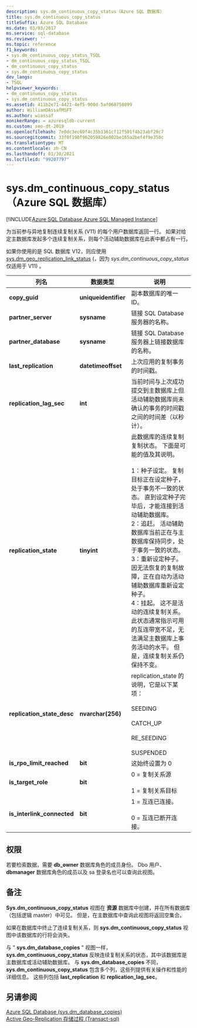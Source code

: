 ```yaml
---
description: sys.dm_continuous_copy_status（Azure SQL 数据库）
title: sys.dm_continuous_copy_status
titleSuffix: Azure SQL Database
ms.date: 03/03/2017
ms.service: sql-database
ms.reviewer: ''
ms.topic: reference
f1_keywords:
- sys.dm_continuous_copy_status_TSQL
- dm_continuous_copy_status_TSQL
- dm_continuous_copy_status
- sys.dm_continuous_copy_status
dev_langs:
- TSQL
helpviewer_keywords:
- dm_continuous_copy_status
- sys.dm_continuous_copy_status
ms.assetid: 411b2e71-4421-4ef5-900d-5af068750899
author: WilliamDAssafMSFT
ms.author: wiassaf
monikerRange: = azuresqldb-current
ms.custom: seo-dt-2019
ms.openlocfilehash: 7e0dc3ec69f4c35b1361cf12f501f4b23abf29c7
ms.sourcegitcommit: 33f0f190f962059826e002be165a2bef4f9e350c
ms.translationtype: MT
ms.contentlocale: zh-CN
ms.lasthandoff: 01/30/2021
ms.locfileid: "99207797"
---
```

# <a name="sysdm_continuous_copy_status-azure-sql-database"></a>sys.dm_continuous_copy_status（Azure SQL 数据库）
[!INCLUDE[Azure SQL Database Azure SQL Managed Instance](../../includes/applies-to-version/asdb-asdbmi.md)]

  为当前参与异地复制连续复制关系 (V11) 的每个用户数据库返回一行。 如果对给定主数据库发起多个连续复制关系，则每个活动辅助数据库在此表中都占有一行。  
  
如果你使用的是 SQL 数据库 V12，则应使用 [sys.dm_geo_replication_link_status](../../relational-databases/system-dynamic-management-views/sys-dm-geo-replication-link-status-azure-sql-database.md) (，因为 *sys.dm_continuous_copy_status* 仅适用于 V11) 。

  
|列名|数据类型|说明|  
|-----------------|---------------|-----------------|  
|**copy_guid**|**uniqueidentifier**|副本数据库的唯一 ID。|  
|**partner_server**|**sysname**|链接 SQL Database 服务器的名称。|  
|**partner_database**|**sysname**|链接 SQL Database 服务器上链接数据库的名称。|  
|**last_replication**|**datetimeoffset**|上次应用的复制事务的时间戳。|  
|**replication_lag_sec**|**int**|当前时间与上次成功提交到主数据库上但活动辅助数据库尚未确认的事务的时间戳之间的时间差（以秒计）。|  
|**replication_state**|**tinyint**|此数据库的连续复制复制状态。 下面是可能的值及其说明。<br /><br /> 1：种子设定。 复制目标正在设定种子，处于事务不一致的状态。 直到设定种子完毕后，才能连接到活动辅助数据库。 <br />2：追赶。 活动辅助数据库当前正在与主数据库保持同步，处于事务一致的状态。<br />3：重新设定种子。 因无法恢复的复制故障，正在自动为活动辅助数据库重新设定种子。<br />4：挂起。 这不是活动的连续复制关系。 此状态通常指示可用的互连带宽不足，无法满足主数据库上事务活动的水平。 但是，连续复制关系仍保持不变。|  
|**replication_state_desc**|**nvarchar(256)**|replication_state 的说明，它是以下某项：<br /><br /> SEEDING<br /><br /> CATCH_UP<br /><br /> RE_SEEDING<br /><br /> SUSPENDED|  
|**is_rpo_limit_reached**|**bit**|这始终设置为 0|  
|**is_target_role**|**bit**|0 = 复制关系源<br /><br /> 1 = 复制关系目标|  
|**is_interlink_connected**|**bit**|1 = 互连已连接。<br /><br /> 0 = 互连已断开连接。|  
  
## <a name="permissions"></a>权限  
 若要检索数据，需要 **db_owner** 数据库角色的成员身份。 Dbo 用户、 **dbmanager** 数据库角色的成员以及 sa 登录名也可以查询此视图。  
  
## <a name="remarks"></a>备注  
 **Sys.dm_continuous_copy_status** 视图在 **资源** 数据库中创建，并在所有数据库（包括逻辑 master）中可见。 但是，在主数据库中查询此视图将返回空集合。  
  
 如果在数据库中终止了连续复制关系，则 **sys.dm_continuous_copy_status** 视图中该数据库的行将会消失。  
  
 与 " **sys.dm_database_copies** " 视图一样， **sys.dm_continuous_copy_status** 反映连续复制关系的状态，其中该数据库是主数据库或活动辅助数据库。 与 **sys.dm_database_copies** 不同， **sys.dm_continuous_copy_status** 包含多个列，这些列提供有关操作和性能的详细信息。 这些列包括 **last_replication** 和 **replication_lag_sec**。  
  
## <a name="see-also"></a>另请参阅  
 [Azure SQL Database &#40;sys.dm_database_copies&#41;](../../relational-databases/system-dynamic-management-views/sys-dm-database-copies-azure-sql-database.md)   
 [Active Geo-Replication 存储过程 &#40;Transact-sql&#41;](../system-stored-procedures/system-stored-procedures-transact-sql.md)  
  
